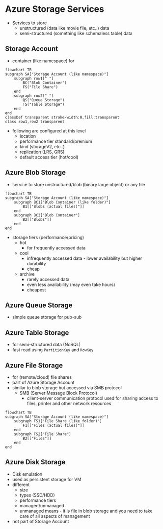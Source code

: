 # Azure Storage Services

* Services to store
  * unstructured (data like movie file, etc..) data
  * semi-structured (something like schemaless table) data

## Storage Account

* container (like namespace) for

```mermaid
flowchart TB
subgraph SA["Storage Account (like namespace)"]
    subgraph row1[" "]
        BC("Blob Container")
        FS("File Share")
    end
    subgraph row2[" "]
        QS("Queue Storage")
        TS("Table Storage")
    end
end
classDef transparent stroke-width:0,fill:transparent
class row1,row2 transparent
```

* following are configured at this level
  * location
  * performance tier standard/premium
  * kind (storageV2, etc..)
  * replication (LRS, GRS)
  * default access tier (hot/cool)

## Azure Blob Storage

* service to store unstructured/blob (binary large object) or any file

```mermaid
flowchart TB
subgraph SA["Storage Account (like namespace)"]
    subgraph BC1["Blob Container (like folder)"]
        B1[["Blobs (actual files)"]]
    end
    subgraph BC2["Blob Container"]
        B2[["Blobs"]]
    end
end
```

* storage tiers (performance/pricing)
  * hot
    * for frequently accessed data
  * cool
    * infrequently accessed data - lower availability but higher durability
    * cheap
  * archive
    * rarely accessed data
    * even less availability (may even take hours)
    * cheapest

## Azure Queue Storage

* simple queue storage for pub-sub

## Azure Table Storage

* for semi-structured data (NoSQL)
* fast read using `PartitionKey` and `RowKey`

## Azure File Storage

* for (remote/cloud) file shares
* part of Azure Storage Account
* similar to blob storage but accessed via SMB protocol
  * SMB (Server Message Block Protocol)
    * client-server communication protocol used for sharing access to files, printer and other network resources

```mermaid
flowchart TB
subgraph SA["Storage Account (like namespace)"]
    subgraph FS1["File Share (like folder)"]
        F1[["Files (actual files)"]]
    end
    subgraph FS2["File Share"]
        B2[["Files"]]
    end
end
```

## Azure Disk Storage

* Disk emulation
* used as persistent storage for VM
* different
  * size
  * types (SSD/HDD)
  * performance tiers
  * managed/unmanaged
  * unmanaged means - it is file in blob storage and you need to take care of all aspects of management
* not part of Storage Account